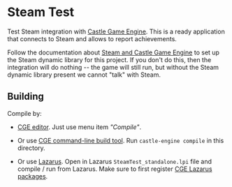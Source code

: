 # Steam Test

Test Steam integration with [Castle Game Engine](https://castle-engine.io/). This is a ready application that connects to Steam and allows to report achievements.

Follow the documentation about [Steam and Castle Game Engine](https://castle-engine.io/steam) to set up the Steam dynamic library for this project. If you don't do this, then the integration will do nothing -- the game will still run, but without the Steam dynamic library present we cannot "talk" with Steam.

## Building

Compile by:

- [CGE editor](https://castle-engine.io/manual_editor.php). Just use menu item _"Compile"_.

- Or use [CGE command-line build tool](https://castle-engine.io/build_tool). Run `castle-engine compile` in this directory.

- Or use [Lazarus](https://www.lazarus-ide.org/). Open in Lazarus `SteamTest_standalone.lpi` file and compile / run from Lazarus. Make sure to first register [CGE Lazarus packages](https://castle-engine.io/documentation.php).
